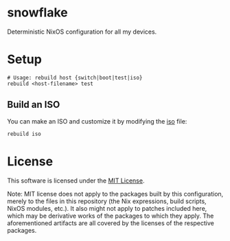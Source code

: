 # snowflake

Deterministic NixOS configuration for all my devices.

# Setup

```
# Usage: rebuild host {switch|boot|test|iso}
rebuild <host-filename> test
```

## Build an ISO

You can make an ISO and customize it by modifying the [iso](./hosts/iso.nix)
file:

```sh
rebuild iso
```

# License

This software is licensed under the [MIT License](COPYING).

Note: MIT license does not apply to the packages built by this configuration,
merely to the files in this repository (the Nix expressions, build
scripts, NixOS modules, etc.). It also might not apply to patches
included here, which may be derivative works of the packages to
which they apply. The aforementioned artifacts are all covered by the
licenses of the respective packages.
